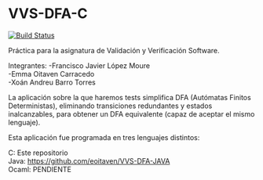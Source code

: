 # VVS-DFA-C
[![Build Status](https://travis-ci.org/srjavimoure/VVS-DFA-C.svg?branch=master)](https://travis-ci.org/srjavimoure/VVS-DFA-C)

Práctica para la asignatura de Validación y Verificación Software.

Integrantes:
-Francisco Javier López Moure  
-Emma Oitaven Carracedo  
-Xoán Andreu Barro Torres  

La aplicación sobre la que haremos tests simplifica DFA (Autómatas Finitos Deterministas), eliminando transiciones redundantes y estados inalcanzables, para obtener un DFA equivalente (capaz de aceptar el mismo lenguaje).

Esta aplicación fue programada en tres lenguajes distintos:

C: Este repositorio  
Java: https://github.com/eoitaven/VVS-DFA-JAVA  
Ocaml: PENDIENTE  
